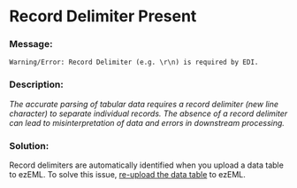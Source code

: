 # Record Delimiter Present

### Message:

```
Warning/Error: Record Delimiter (e.g. \r\n) is required by EDI.
```

### Description:

_The accurate parsing of tabular data requires a record delimiter (new line character) to separate individual records. The absence of a record delimiter can lead to misinterpretation of data and errors in downstream processing._

### Solution:

Record delimiters are automatically identified when you upload a data table to ezEML. To solve this issue, [re-upload the data table](https://ezeml.edirepository.org/static/user_guide/re-uploading_data_tables.pdf?version=2024.10.30) to ezEML.

